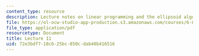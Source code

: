 ```yaml
---
content_type: resource
description: Lecture notes on linear programming and the ellipsoid algorithm.
file: https://ol-ocw-studio-app-production.s3.amazonaws.com/courses/6-854j-advanced-algorithms-fall-2008/72e3bdf718c625bc850cdab40b416516_lec11.pdf
file_type: application/pdf
resourcetype: Document
title: Lecture 11
uid: 72e3bdf7-18c6-25bc-850c-dab40b416516
---
```

